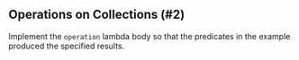 ## Operations on Collections (#2)

Implement the `operation` lambda body so that the predicates in the example
produced the specified results.
